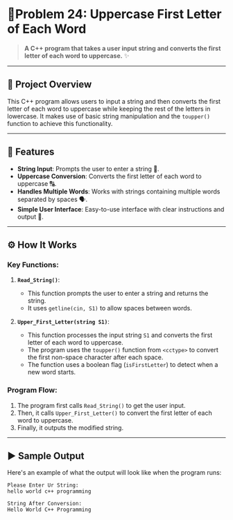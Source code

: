 # 🌟Problem 24: Uppercase First Letter of Each Word 

> **A C++ program that takes a user input string and converts the first letter of each word to uppercase.** ✨

---

## 📘 Project Overview
This C++ program allows users to input a string and then converts the first letter of each word to uppercase while keeping the rest of the letters in lowercase. It makes use of basic string manipulation and the `toupper()` function to achieve this functionality.

---

## 🌟 Features
- **String Input**: Prompts the user to enter a string 📜.
- **Uppercase Conversion**: Converts the first letter of each word to uppercase 🔠.
- **Handles Multiple Words**: Works with strings containing multiple words separated by spaces 🗣️.
- **Simple User Interface**: Easy-to-use interface with clear instructions and output 🌈.

---

## ⚙️ How It Works

### Key Functions:
1. **`Read_String()`**:
   - This function prompts the user to enter a string and returns the string.
   - It uses `getline(cin, S1)` to allow spaces between words.

2. **`Upper_First_Letter(string S1)`**:
   - This function processes the input string `S1` and converts the first letter of each word to uppercase.
   - The program uses the `toupper()` function from `<cctype>` to convert the first non-space character after each space.
   - The function uses a boolean flag (`isFirstLetter`) to detect when a new word starts.

### Program Flow:
1. The program first calls `Read_String()` to get the user input.
2. Then, it calls `Upper_First_Letter()` to convert the first letter of each word to uppercase.
3. Finally, it outputs the modified string.

---

## ▶️ Sample Output
Here's an example of what the output will look like when the program runs:

```plaintext
Please Enter Ur String: 
hello world c++ programming

String After Conversion: 
Hello World C++ Programming
